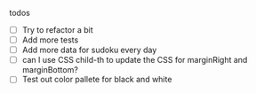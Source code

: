 todos

* [ ] Try to refactor a bit
* [ ] Add more tests
* [ ] Add more data for sudoku every day
* [ ] can I use CSS child-th to update the CSS for marginRight and marginBottom?
* [ ] Test out color pallete for black and white